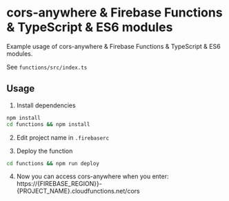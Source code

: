 # cors-anywhere & Firebase Functions & TypeScript & ES6 modules
Example usage of cors-anywhere & Firebase Functions & TypeScript & ES6 modules.

See `functions/src/index.ts`

## Usage
1) Install dependencies
``` sh
npm install
cd functions && npm install
```

2) Edit project name in `.firebaserc`

3) Deploy the function
``` sh
cd functions && npm run deploy
```

4) Now you can access cors-anywhere when you enter: https://{FIREBASE_REGION}}-{PROJECT_NAME}.cloudfunctions.net/cors
